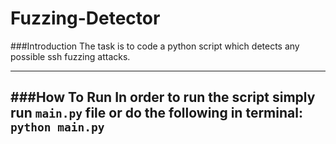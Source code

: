 # Fuzzing-Detector

###Introduction
The task is to code a python script which detects any possible ssh fuzzing attacks.

--------
###How To Run
In order to run the script simply run `main.py` file or do the following
in terminal: `python main.py`
---